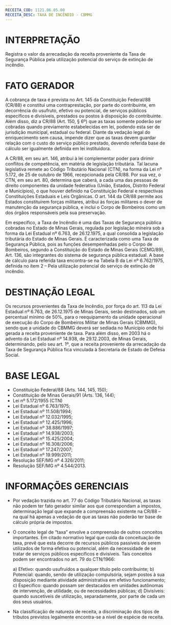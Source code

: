 ```yaml
---
RECEITA_COD: 1121.06.05.00
RECEITA_DESC: TAXA DE INCÊNDIO - CBMMG
---
```


# INTERPRETAÇÃO
Registra o valor da arrecadação da receita proveniente da Taxa de Segurança 
Pública pela utilização potencial do serviço de extinção de incêndio. 

# FATO GERADOR

A cobrança de taxa é prevista no Art. 145 da Constituição Federal/88 (CR/88) e constitui uma contraprestação, por parte do contribuinte, em decorrência do usufruto, efetivo ou potencial, de serviços públicos específicos e divisíveis, prestados ou postos à disposição do contribuinte. Além disso, diz a CR/88 (Art. 150, § 6º) que as taxas somente poderão ser cobradas quando previamente estabelecidas em lei, podendo esta ser de jurisdição municipal, estadual ou federal. Diante da vedação legal do enriquecimento sem causa, impende dizer que as taxas devem guardar relação com o custo do serviço público prestado, devendo referida base de cálculo ser igualmente definida em lei instituidora.

A CR/88, em seu art. 146, atribui à lei complementar poder para dirimir conflitos de competência, em matéria de legislação tributária. Tal lacuna legislativa remete ao Código Tributário Nacional (CTN), na forma da Lei nº 5.172, de 25 de outubro de 1966, recepcionada pela CR/88. Por sua vez, o CTN, em seu art. 80, determina que caberá, a cada uma das pessoas de direito componentes da unidade federativa (União, Estados, Distrito Federal e Municípios), o que houver definido na Constituição Federal e respectivas Constituições Estaduais e Leis Orgânicas. O art. 144 da CR/88 permite aos Estados constituírem forças militares, atribui às forças militares o dever de manutenção da segurança pública, e inclui o Corpo de Bombeiros como um dos órgãos responsáveis pela sua preservação.

Em específico, a Taxa de Incêndio é uma das Taxas de Segurança pública cobradas no Estado de Minas Gerais, regulada por legislação mineira sob a forma da Lei Estadual nº 6.763, de 26.12.1975, a qual consolida a legislação tributária do Estado de Minas Gerais. É caracterizada como uma Taxa de Segurança Pública, pois as funções desempenhadas pelo o Corpo de Bombeiros, segundo a Constituição do Estado de Minas Gerais (CEMG/89), Art. 136, são integrantes do sistema de segurança pública estadual. A base de cálculo para referida taxa encontra-se na Tabela B da Lei nº 6.762/1975, definida no ítem 2 – Pela utilização potencial do serviço de extinção de incêndio. 

# DESTINAÇÃO LEGAL

Os recursos provenientes da Taxa de Incêndio, por força do art. 113 da Lei Estadual nº 6.763, de 26.12.1975 de Minas Gerais, serão destinados, sob um percentual mínimo de 50%, para o reequipamento da unidade operacional de execução do Corpo de Bombeiros Militar de Minas Gerais (CBMMG), sendo que a unidade do CBMMG deverá ser sediada no Município onde foi gerada a receita proveniente de taxa. Para além disso, em 2003 há o advento da Lei Estadual nº 14.938, de 29.12.2003, de Minas Gerais, determinando, pelo seu art. 1º, que a receita proveniente da arrecadação da Taxa de Segurança Pública fica vinculada à Secretaria de Estado de Defesa Social.

# BASE LEGAL
- Constituição Federal/88 (Arts. 144, 145, 150);
- Constituição de Minas Gerais/91 (Arts. 136, 144);
- Lei nº 5.172/1955 (CTN)
- Lei Estadual nº 6.763/1975;
- Lei Estadual nº 11.508/1994;
- Lei Estadual nº 12.032/1995;
- Lei Estadual nº 12.425/1996;
- Lei Estadual nº 38.886/1997;
- Lei Estadual nº 14.938/2003;
- Lei Estadual nº 15.425/2004;
- Lei Estadual nº 16.308/2006;
- Lei Estadual nº 17.247/2007;
- Lei Estadual nº 19.999/2011;
- Resolução SEF/MG nº 4.326/2011;
- Resolução SEF/MG nº 4.544/2013.

# INFORMAÇÕES GERENCIAIS

- Por vedação trazida no art. 77 do Código Tributário Nacional, as taxas não podem ter fato gerador similar aos que correspondam a impostos, determinação legal que expande a compreensão existente na CR/88 – na qual há apenas a vedação de que as taxas não poderão ter base de cálculo própria de impostos.

- O conceito legal de “taxa” envolve a compreensão de outros conceitos importantes. Em citado normativo legal que cuida da conceituação de taxa, prevê que esta decorre de recursos públicos passíveis de serem utilizados de forma efetiva ou potencial, além da necessidade de se tratar de serviços públicos específicos e divisíveis. Tais conceitos podem ser encontrados no art. 79 do CTN/1966:

    a) Efetivo: quando usufruídos a qualquer título pelo contribuinte;
    b) Potencial: quando, sendo de utilização compulsória, sejam postos à sua disposição mediante atividade administrativa em efetivo funcionamento;
    c) Específico: quando possam ser destacados em unidades autônomas de intervenção, de utilidade, ou de necessidades públicas;
    d) Divisíveis: quando suscetíveis de utilização, separadamente, por parte de cada um dos seus usuários.

- Na classificação de natureza de receita, a discriminação dos tipos de tributos previstos legalmente encontra-se a nível de espécie de receita.


